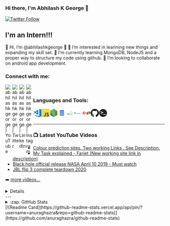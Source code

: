 ### Hi there, I'm Abhilash K George 👋


[![Twitter Follow](https://img.shields.io/twitter/follow/abhilashkgeorge?color=1DA1F2&logo=twitter&style=for-the-badge)](https://twitter.com/intent/follow?original_referer=https%3A%2F%2Fgithub.com%2FAbsKgeorge&screen_name=AbsKgeorge)

## I'm an Intern!!!

👋 Hi, I’m @abhilashkgeorge 👋
👀 I’m interested in learining new things and expanding my skill set.
🌱 I’m currently learning MongoDB, NodeJS and a proper way to structure my code using github.
💞️ I’m looking to collaborate on android app development.

### Connect with me:

[<img align="left" alt="abhilashkgeorge | YouTube" width="22px" src="https://cdn.jsdelivr.net/npm/simple-icons@v3/icons/youtube.svg" />][youtube]
[<img align="left" alt="abhilashkgeorge | Twitter" width="22px" src="https://cdn.jsdelivr.net/npm/simple-icons@v3/icons/twitter.svg" />][twitter]
[<img align="left" alt="abhilashkgeorge | LinkedIn" width="22px" src="https://cdn.jsdelivr.net/npm/simple-icons@v3/icons/linkedin.svg" />][linkedin]
[<img align="left" alt="abhilashkgeorge | Instagram" width="22px" src="https://cdn.jsdelivr.net/npm/simple-icons@v3/icons/instagram.svg" />][instagram]

<br />

### Languages and Tools:

[<img align="left" alt="Visual Studio Code" width="26px" src="https://raw.githubusercontent.com/github/explore/80688e429a7d4ef2fca1e82350fe8e3517d3494d/topics/visual-studio-code/visual-studio-code.png" />][webdevplaylist]
[<img align="left" alt="JavaScript" width="26px" src="https://raw.githubusercontent.com/github/explore/80688e429a7d4ef2fca1e82350fe8e3517d3494d/topics/javascript/javascript.png" />][jsplaylist]
[<img align="left" alt="Node.js" width="26px" src="https://raw.githubusercontent.com/github/explore/80688e429a7d4ef2fca1e82350fe8e3517d3494d/topics/nodejs/nodejs.png" />][webdevplaylist]
[<img align="left" alt="SQL" width="26px" src="https://raw.githubusercontent.com/github/explore/80688e429a7d4ef2fca1e82350fe8e3517d3494d/topics/sql/sql.png" />][webdevplaylist]
[<img align="left" alt="MySQL" width="26px" src="https://raw.githubusercontent.com/github/explore/80688e429a7d4ef2fca1e82350fe8e3517d3494d/topics/mysql/mysql.png" />][webdevplaylist]
[<img align="left" alt="MongoDB" width="26px" src="https://raw.githubusercontent.com/github/explore/80688e429a7d4ef2fca1e82350fe8e3517d3494d/topics/mongodb/mongodb.png" />][webdevplaylist]
[<img align="left" alt="Git" width="26px" src="https://raw.githubusercontent.com/github/explore/80688e429a7d4ef2fca1e82350fe8e3517d3494d/topics/git/git.png" />][webdevplaylist]
[<img align="left" alt="GitHub" width="26px" src="https://raw.githubusercontent.com/github/explore/78df643247d429f6cc873026c0622819ad797942/topics/github/github.png" />][webdevplaylist]
[<img align="left" alt="Terminal" width="26px" src="https://raw.githubusercontent.com/github/explore/80688e429a7d4ef2fca1e82350fe8e3517d3494d/topics/terminal/terminal.png" />][webdevplaylist]

<br />
<br />

---

### 📺 Latest YouTube Videos

<!-- YOUTUBE:START -->
- [Colour prediction sites. Two working Links . See Description.](https://www.youtube.com/watch?v=QrrPR7MckS0)
- [My Task explained - Farjet  (New working site link in description)](https://www.youtube.com/watch?v=c9oy6xUw8nU)
- [Black hole official release NASA April 10 2019 - Must watch](https://www.youtube.com/watch?v=A1wW1So0Ck8)
- [JBL flip 3 complete teardown 2020](https://www.youtube.com/watch?v=8ak7Mq6axE0)
<!-- YOUTUBE:END -->

➡️ [more videos...](https://www.youtube.com/channel/UCvt4Qb78nmp6AmHPHxXC2RA)


<details>
---

### :zap: Recent Activity

<!--START_SECTION:activity-->
<!--END_SECTION:activity-->

</details>
---

<details>
  <summary>:zap: GitHub Stats</summary>

  <img align="left" alt="abhilashkgeorge's GitHub Stats" src="https://github-readme-stats.vercel.app/api?username=abhilashkgeorge&show_icons=true&hide_border=true" />

</details>
[![Readme Card](https://github-readme-stats.vercel.app/api/pin/?username=anuraghazra&repo=github-readme-stats)](https://github.com/anuraghazra/github-readme-stats)

[twitter]: https://twitter.com/AbsKgeorge
[youtube]: https://www.youtube.com/channel/UCvt4Qb78nmp6AmHPHxXC2RA
[instagram]: https://instagram.com/abhilash_k_george
[linkedin]: https://linkedin.com/in/abhilash-george-153a63211
[webdevplaylist]: https://www.youtube.com/playlist?list=PLkwxH9e_vrAJ0WbEsFA9W3I1W-g_BTsbt
[jsplaylist]: https://www.youtube.com/playlist?list=PLkwxH9e_vrALRJKu7wfXby3MKeflhTu6B
